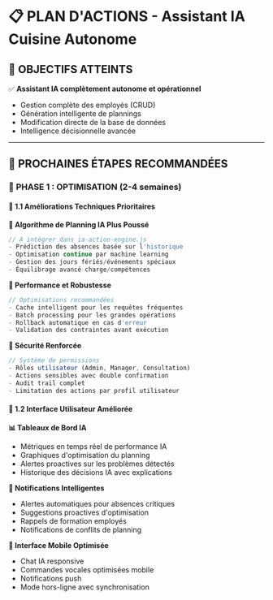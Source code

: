 # 📋 PLAN D'ACTIONS - Assistant IA Cuisine Autonome

## 🎯 **OBJECTIFS ATTEINTS**

✅ **Assistant IA complètement autonome et opérationnel**
- Gestion complète des employés (CRUD)
- Génération intelligente de plannings
- Modification directe de la base de données
- Intelligence décisionnelle avancée

---

## 🚀 **PROCHAINES ÉTAPES RECOMMANDÉES**

### 📅 **PHASE 1 : OPTIMISATION (2-4 semaines)**

#### 🔧 **1.1 Améliorations Techniques Prioritaires**

**🎯 Algorithme de Planning IA Plus Poussé**
```javascript
// À intégrer dans ia-action-engine.js
- Prédiction des absences basée sur l'historique
- Optimisation continue par machine learning
- Gestion des jours fériés/événements spéciaux
- Équilibrage avancé charge/compétences
```

**💾 Performance et Robustesse**
```javascript
// Optimisations recommandées
- Cache intelligent pour les requêtes fréquentes
- Batch processing pour les grandes opérations
- Rollback automatique en cas d'erreur
- Validation des contraintes avant exécution
```

**🔐 Sécurité Renforcée**
```javascript
// Système de permissions
- Rôles utilisateur (Admin, Manager, Consultation)
- Actions sensibles avec double confirmation
- Audit trail complet
- Limitation des actions par profil utilisateur
```

#### 🎨 **1.2 Interface Utilisateur Améliorée**

**📊 Tableaux de Bord IA**
- Métriques en temps réel de performance IA
- Graphiques d'optimisation du planning
- Alertes proactives sur les problèmes détectés
- Historique des décisions IA avec explications

**🔔 Notifications Intelligentes**
- Alertes automatiques pour absences critiques
- Suggestions proactives d'optimisation
- Rappels de formation employés
- Notifications de conflits de planning

**📱 Interface Mobile Optimisée**
- Chat IA responsive
- Commandes vocales optimisées mobile
- Notifications push
- Mode hors-ligne avec synchronisation 